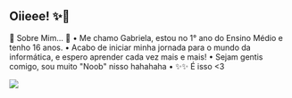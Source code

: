 ## Oiieee! ✨💟

🎀 Sobre Mim... 🎀
• Me chamo Gabriela, estou no 1° ano do Ensino Médio e tenho 16 anos.
• Acabo de iniciar minha jornada para o mundo da informática, e espero aprender cada vez mais e mais!
• Sejam gentis comigo, sou muito "Noob" nisso hahahaha
• ✨✨ É isso <3

![](https://media1.tenor.com/m/Y0r8a5Fl7BEAAAAC/aesthetic-rosas.gif)
